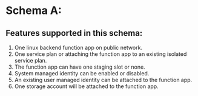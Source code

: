 # Schema A:

## Features supported in this schema:

1.  One linux backend function app on public network.
2.  One service plan or attaching the function app to an existing isolated service plan.
3.  The function app can have one staging slot or none.
4.  System managed identity can be enabled or disabled.
5.  An existing user managed identity can be attached to the function app.
6.  One storage account will be attached to the function app.
